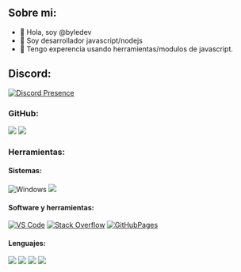 ## Sobre mi:

- 👋 Hola, soy @byledev
- 👀 Soy desarrollador javascript/nodejs
- 🌱 Tengo experencia usando herramientas/modulos de javascript.

## Discord:

[![Discord Presence](https://lanyard.cnrad.dev/api/852656822581461013)](https://discord.com/users/852656822581461013)

### GitHub:
<a href="https://github.com/byledev" alt="https://github.com/byledev"><img src="https://img.shields.io/static/v1?style=for-the-badge&label=CREATED%20BY&message=byledev&color=000000&logo=GitHub"></a>
<img src="https://img.shields.io/github/license/byledev/systems-for-djs?style=for-the-badge">


### Herramientas:
<h4>Sistemas:</h4>
<div>
<img src="https://img.shields.io/badge/Windows-7-0078D6.svg?style=for-the-badge&logo=Windows&logoColor=white" alt="Windows">
<img src="https://img.shields.io/badge/Android-11-3DDC84.svg?style=for-the-badge&logo=Android&logoColor=white" at="Android">
</div>


<h4>Software y herramientas:</h4>
<div>
<a href="https://code.visualstudio.com/"><img src="https://img.shields.io/badge/Visual%20Studio%20Code-007ACC.svg?style=for-the-badge&logo=Visual-Studio-Code&logoColor=white" alt="VS Code"></a>
<a href="https://stackoverflow.com"><img src="https://img.shields.io/badge/Stack%20Overflow-F58025.svg?style=for-the-badge&logo=Stack-Overflow&logoColor=white" alt="Stack Overflow"></a>
<a href="https://pages.github.com/"><img src="https://img.shields.io/badge/GitHub%20Pages-222222.svg?style=for-the-badge&logo=GitHub-Pages&logoColor=white" alt="GitHubPages"></a>
</div>

<h4>Lenguajes:</h4>
<div>
<img src="https://img.shields.io/badge/javascript-%23323330.svg?style=for-the-badge&logo=javascript&logoColor=%23F7DF1E)">
<img src="https://img.shields.io/badge/JSON-000000.svg?style=for-the-badge&logo=JSON&logoColor=white">
<img src="https://img.shields.io/badge/node.js-6DA55F?style=for-the-badge&logo=node.js&logoColor=white">
<img src="https://img.shields.io/badge/Markdown-000000?style=for-the-badge&logo=markdown&logoColor=white">
</div>
